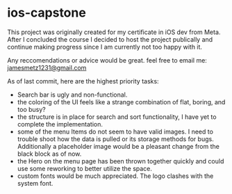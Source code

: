 # ios-capstone
This project was originally created for my certificate in iOS dev from Meta. 
After I concluded the course I decided to host the project publically and continue making progress
since I am currently not too happy with it. 

Any reccomendations or advice would be great. 
feel free to email me:
jamesmetz1231@gmail.com

As of last commit, here are the highest priority tasks:
- Search bar is ugly and non-functional.
- the coloring of the UI feels like a strange combination of flat, boring, and too busy?
- the structure is in place for search and sort functionality, I have yet to complete the implementation.
- some of the menu Items do not seem to have valid images. I need to trouble shoot how the data is pulled
or its storage methods for bugs. Additionally a placeholder image would be a pleasant change from the black block as of now.
- the Hero on the menu page has been thrown together quickly and could use some reworking to better utilize the space.
- custom fonts would be much appreciated. The logo clashes with the system font. 
